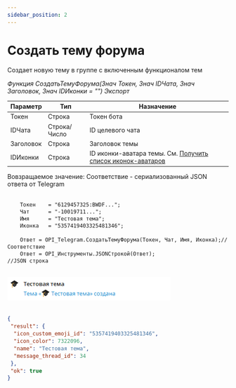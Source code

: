 ```yaml
---
sidebar_position: 2
---
```


# Создать тему форума
Создает новую тему в группе с включенным функционалом тем


*Функция СоздатьТемуФорума(Знач Токен, Знач IDЧата, Знач Заголовок, Знач IDИконки = "") Экспорт*

  | Параметр | Тип | Назначение |
  |-|-|-|
  | Токен | Строка | Токен бота |
  | IDЧата | Строка/Число | ID целевого чата |
  | Заголовок | Строка | Заголовок темы |
  | IDИконки | Строка | ID иконки-аватара темы. См. [Получить список иконок-аватаров](./Poluchit-spisok-ikonok-avatarov) |
  
  Вовзращаемое значение: Соответствие - сериализованный JSON ответа от Telegram

```bsl title="Пример кода"
	
    Токен    = "6129457325:BWDF...";
    Чат      = "-10019711...";
    Имя      = "Тестовая тема";
    Иконка   = "5357419403325481346";
    
    Ответ = OPI_Telegram.СоздатьТемуФорума(Токен, Чат, Имя, Иконка);//Соответствие
    Ответ = OPI_Инструменты.JSONСтрокой(Ответ);                     //JSON строка 
	
```

![Результат](img/1.png)

```json title="Результат"

{
 "result": {
  "icon_custom_emoji_id": "5357419403325481346",
  "icon_color": 7322096,
  "name": "Тестовая тема",
  "message_thread_id": 34
 },
 "ok": true
}

```
